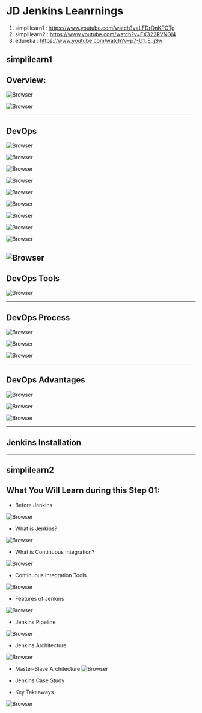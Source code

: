 # JD Jenkins Leanrnings

1. simplilearn1 : https://www.youtube.com/watch?v=LFDrDnKPOTg
2. simplilearn2 : https://www.youtube.com/watch?v=FX322RVNGj4
3. edureka : https://www.youtube.com/watch?v=p7-U1_E_j3w

## simplilearn1

## Overview:

![Browser](Images/Screenshot_14.png)

![Browser](Images/Screenshot_15.png)

---

## DevOps

![Browser](Images/Screenshot_16.png)

![Browser](Images/Screenshot_17.png)

![Browser](Images/Screenshot_18.png)

![Browser](Images/Screenshot_19.png)

![Browser](Images/Screenshot_20.png)

![Browser](Images/Screenshot_21.png)

![Browser](Images/Screenshot_22.png)

![Browser](Images/Screenshot_23.png)

![Browser](Images/Screenshot_24.png)

![Browser](Images/Screenshot_25.png)
---
## DevOps Tools
![Browser](Images/Screenshot_26.png)

---
## DevOps Process

![Browser](Images/Screenshot_27.png)

![Browser](Images/Screenshot_28.png)

![Browser](Images/Screenshot_29.png)

---
## DevOps Advantages

![Browser](Images/Screenshot_30.png)

![Browser](Images/Screenshot_31.png)

![Browser](Images/Screenshot_32.png)

---
## Jenkins Installation













---
## simplilearn2

## What You Will Learn during this Step 01:
- Before Jenkins

![Browser](Images/Screenshot_5.png)

- What is Jenkins?

![Browser](Images/Screenshot_6.png)

- What is Continuous Integration?

![Browser](Images/Screenshot_7.png)


- Continuous Integration Tools

![Browser](Images/Screenshot_8.png)


- Features of Jenkins

![Browser](Images/Screenshot_9.png)

- Jenkins Pipeline

![Browser](Images/Screenshot_10.png)

- Jenkins Architecture

![Browser](Images/Screenshot_11.png)

- Master-Slave Architecture
![Browser](Images/Screenshot_12.png)


- Jenkins Case Study

- Key Takeaways

![Browser](Images/Screenshot_13.png)





